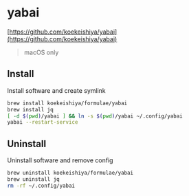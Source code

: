 # yabai

[https://github.com/koekeishiya/yabai](https://github.com/koekeishiya/yabai)

> macOS only

## Install

Install software and create symlink

```bash
brew install koekeishiya/formulae/yabai
brew install jq
[ -d $(pwd)/yabai ] && ln -s $(pwd)/yabai ~/.config/yabai
yabai --restart-service
```

## Uninstall

Uninstall software and remove config

```bash
brew uninstall koekeishiya/formulae/yabai
brew uninstall jq
rm -rf ~/.config/yabai
```

